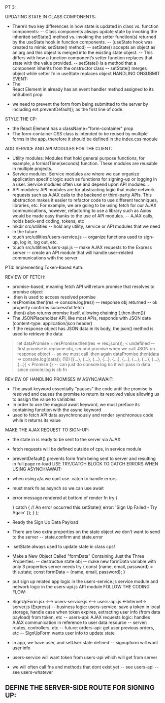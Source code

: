 PT 3:

UPDATING STATE IN CLASS COMPONENTS:
- There’s two key differences in how state is updated in class vs. function components:
-- Class components always update state by invoking the inherited setState() method vs. invoking the setter function(s) returned by the useState hook in function components.
-- (useState hook was created to mimic setState() method)
-- setState() accepts an object as an arg and this object is merged into the existing state object.
-- This differs with how a function component’s setter function replaces that state with the value provided.
-- setState() is a method that a component inherits from the onstructor class
-- setState() merges object while setter fn in useState replaces object
HANDLING ONSUBMIT EVENT:
- The <form> React Element in <SignUpForm> already has an event handler method assigned to its onSubmit prop
- we need to prevent the form from being submitted to the server by including evt.preventDefault(); as the first line of code.

STYLE THE <SIGNUPFORM> CP:
- the <form> React Element has a className="form-container" prop
- The form-container CSS class is intended to be reused by multiple forms in the app, therefore it should be defined in the index.css module

ADD SERVICE AND API MODULES FOR THE CLIENT:
- Utility modules: Modules that hold general purpose functions, for example, a formatTime(seconds) function. These modules are reusable in multiple projects.
- Service modules: Service modules are where we can organize application specific logic such as functions for signing-up or logging in a user. Service modules often use and depend upon API modules…
- API modules: API modules are for abstracting logic that make network requests such as AJAX calls to the backend or third-party APIs. This abstraction makes it easier to refactor code to use different techniques, libraries, etc. For example, we are going to be using fetch for our AJAX communications, however, refactoring to use a library such as Axios would be made easy thanks to the use of API modules.
-- AJAX calls, holds back-end coding, tokens, etc
- mkdir src/utilities
-- hold any utility, service or API modules that we need in the future
- touch src/utilities/users-service.js
-- organize functions used to sign-up, log in, log out, etc.
- touch src/utilities/users-api.js
-- make AJAX requests to the Express server
-- create an API module that will handle user-related communications with the server

PT4:
Implementing Token-Based Auth:

REVIEW OF FETCH:
- promise-based, meaning fetch API will return promise that resolves to promise object
- .then is used to access resolved promise 
- resPromise.then(res => console.log(res))
-- response obj returned
-- ok property confirms successful fetch
- .then() also returns promise itself, allowing chaining (.then.then())
- The JSONPlaceholder API, like most APIs, responds with JSON data (content-type: application/json header)
- If the response object has JSON data in its body, the json() method is used to retrieve the data:
> let dataPromise = resPromise.then(res => res.json());
< undefined
-- first promise is repsone obj, second promise when we call JSON on response object
-- so we must call .then again
> dataPromise.then(data => console.log(data));
  (10) [{…}, {…}, {…}, {…}, {…}, {…}, {…}, {…}, {…}, {…}]
< Promise {<pending>}
-- can just do console.log bc it will pass in data since conole.log is cb fn

REVIEW OF HANDLING PROMISES W ASYNC/AWAIT:
- The await keyword essentially “pauses” the code until the promise is resolved and causes the promise to return its resolved value allowing us to assign the value to variables
- In order to use the magical await keyword, we must preface its containing function with the async keyword
- used to fetch API data asynchronously and render synchronous code while it returns its value

MAKE THE AJAX REQUEST TO SIGN-UP:
- the state in <SignUpForm> is ready to be sent to the server via AJAX
- fetch requests will be defined outside of cps, in service module
- preventDefault() prevents form from being sent to server and resulting in full page re-load
    USE TRY/CATCH BLOCK TO CATCH ERRORS WHEN USING ASYNCH/AWAIT:
- when using a/a we cant use .catch to handle errors
- must mark fn as asynch so we can use await
- error message rendered at bottom of render fn
    try {
      
    } catch {
      // An error occurred 
      this.setState({ error: 'Sign Up Failed - Try Again' });
    }
  };
- Ready the Sign Up Data Payload
- There are two extra properties on the state object we don't want to send to the server 
-- state.confirm and state.error
- .setState always used to update state in class cps!
- Make a New Object Called "formData" Containing Just the Three Properties:
-- destructue state obj
-- make new formData variable with only 3 properties server needs
    try {
      const {name, email, password} = this.state;
      const formData = {name, email, password};
    }
- put sign up related app logic in the users-service.js service module and network logic in the users-api.js API module 
    FOLLOW THE CODING FLOW:
- SignUpForm.jsx <--> users-service.js <--> users-api.js <-Internet-> server.js (Express)
-- business logic: users-service: save a token in local storage, handle case when token expires, extracting user info (from data payload) from token, etc
-- users-api: AJAX requests logic: handles AJAX communication in reference to user data resource
-- server: routes, controllers, etc
-- future: orders-api: get user previous orders, etc
-- SignUpForm wants user info to update state
- in app, we have user, and setUser state defined
-- signupform will want user info
- users-service will want token from users-api which will get from server
- we will often call fns and methods that dont exist yet 
-- see users-api
-- see users-whatever

DEFINE THE SERVER-SIDE ROUTE FOR SIGNING UP:
- 
